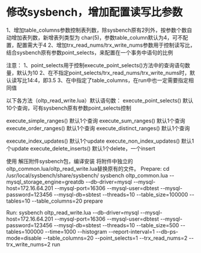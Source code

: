 # 修改sysbench，增加配置读写比参数 
1、增加table_columns参数控制表列数，除sysbench原有2列外，按参数个数自动增加表列数，新增表列类型为 char(5)，参数table_column默认为4，可不配置，配置需大于4
2、增加trx_read_nums/trx_write_nums参数用于控制读写比，结合sysbench原有参数point_selects，来配置在一个事务中语句的比例
 
注意：
1、point_selects用于控制execute_point_selects()方法中的查询语句数量，默认为10
2、在不指定point_selects/trx_read_nums/trx_write_nums时，默认读写比14:4，即3.5
3、在中指定了table_columns，在run中也一定需要指定相同值
 
以下各方法（oltp_read_write.lua）默认语句数：
execute_point_selects()     默认10个查询，可有sysbench原有参数point_selects控制
 
execute_simple_ranges()     默认1个查询
execute_sum_ranges()        默认1个查询
execute_order_ranges()      默认1个查询
execute_distinct_ranges()   默认1个查询
 
execute_index_updates()     默认1个update
execute_non_index_updates() 默认1个update
execute_delete_inserts()    默认1个delete，一个insert
 
 
使用
解压附件sysbench包，编译安装
将附件中独立的oltp_common.lua/oltp_read_write.lua替换原有的文件。
Prepare:
cd /usr/local/sysbench/share/sysbench/
sysbench oltp_common.lua --mysql_storage_engine=greatdb --db-driver=mysql --mysql-host=172.16.64.201 --mysql-port=16306 --mysql-user=dbtest --mysql-password=123456 --mysql-db=sbtest --threads=10 --table_size=100000 --tables=10 --table_columns=20  prepare
 
Run:
sysbench oltp_read_write.lua --db-driver=mysql --mysql-host=172.16.64.201 --mysql-port=16306 --mysql-user=dbtest --mysql-password=123456 --mysql-db=sbtest --threads=10 --table_size=500 --tables=100000 --time=1000 --histogram --report-interval=1 --db-ps-mode=disable --table_columns=20 --point_selects=1 --trx_read_nums=2 --trx_write_nums=2 run
